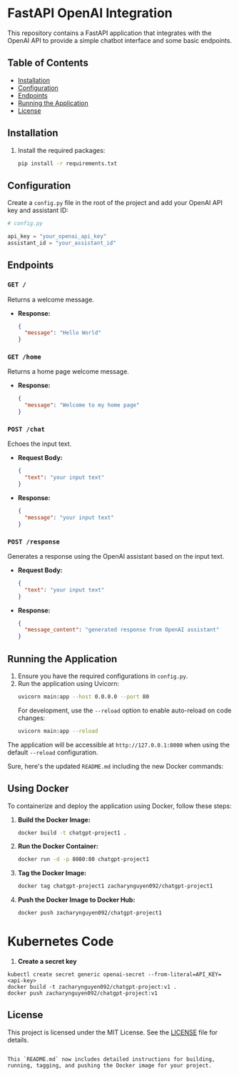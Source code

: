 # FastAPI OpenAI Integration

This repository contains a FastAPI application that integrates with the OpenAI API to provide a simple chatbot interface and some basic endpoints.

## Table of Contents
- [Installation](#installation)
- [Configuration](#configuration)
- [Endpoints](#endpoints)
- [Running the Application](#running-the-application)
- [License](#license)

## Installation

1. Install the required packages:
    ```sh
    pip install -r requirements.txt
    ```

## Configuration

Create a `config.py` file in the root of the project and add your OpenAI API key and assistant ID:
```python
# config.py

api_key = "your_openai_api_key"
assistant_id = "your_assistant_id"
```

## Endpoints

### `GET /`
Returns a welcome message.
- **Response:**
    ```json
    {
      "message": "Hello World"
    }
    ```

### `GET /home`
Returns a home page welcome message.
- **Response:**
    ```json
    {
      "message": "Welcome to my home page"
    }
    ```

### `POST /chat`
Echoes the input text.
- **Request Body:**
    ```json
    {
      "text": "your input text"
    }
    ```
- **Response:**
    ```json
    {
      "message": "your input text"
    }
    ```

### `POST /response`
Generates a response using the OpenAI assistant based on the input text.
- **Request Body:**
    ```json
    {
      "text": "your input text"
    }
    ```
- **Response:**
    ```json
    {
      "message_content": "generated response from OpenAI assistant"
    }
    ```

## Running the Application

1. Ensure you have the required configurations in `config.py`.
2. Run the application using Uvicorn:
    ```sh
    uvicorn main:app --host 0.0.0.0 --port 80
    ```
   For development, use the `--reload` option to enable auto-reload on code changes:
    ```sh
    uvicorn main:app --reload
    ```

The application will be accessible at `http://127.0.0.1:8000` when using the default `--reload` configuration.

Sure, here's the updated `README.md` including the new Docker commands:


## Using Docker

To containerize and deploy the application using Docker, follow these steps:

1. **Build the Docker Image:**
    ```sh
    docker build -t chatgpt-project1 .
    ```

2. **Run the Docker Container:**
    ```sh
    docker run -d -p 8080:80 chatgpt-project1
    ```

3. **Tag the Docker Image:**
    ```sh
    docker tag chatgpt-project1 zacharynguyen092/chatgpt-project1
    ```

4. **Push the Docker Image to Docker Hub:**
    ```sh
    docker push zacharynguyen092/chatgpt-project1
    ```

# Kubernetes Code
1. **Create a secret key**
```
kubectl create secret generic openai-secret --from-literal=API_KEY=<api-key>
docker build -t zacharynguyen092/chatgpt-project:v1 .
docker push zacharynguyen092/chatgpt-project:v1
```
## License

This project is licensed under the MIT License. See the [LICENSE](LICENSE) file for details.
```

This `README.md` now includes detailed instructions for building, running, tagging, and pushing the Docker image for your project.